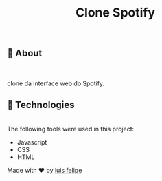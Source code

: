 # <center>Clone Spotify</center>

<br>

## :dart: About
<br>

clone da interface web do Spotify.


## :rocket: Technologies

<br>
The following tools were used in this project:

- Javascript
- CSS
- HTML


Made with :heart: by <a href="https://github.com/luisfelipecode" target="_blank">luis felipe</a>
